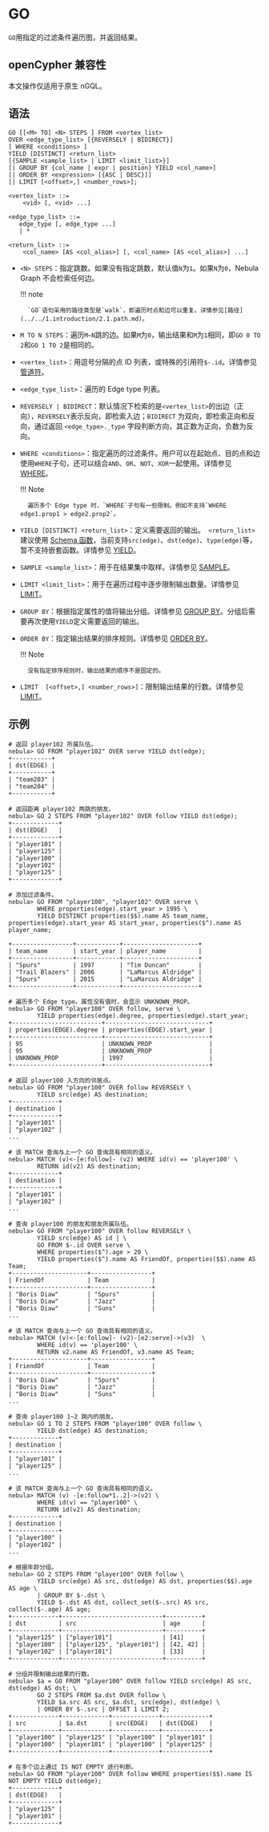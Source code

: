 # GO

`GO`用指定的过滤条件遍历图，并返回结果。

## openCypher 兼容性

本文操作仅适用于原生 nGQL。

## 语法

```ngql
GO [[<M> TO] <N> STEPS ] FROM <vertex_list>
OVER <edge_type_list> [{REVERSELY | BIDIRECT}]
[ WHERE <conditions> ]
YIELD [DISTINCT] <return_list>
[{SAMPLE <sample_list> | LIMIT <limit_list>}]
[| GROUP BY {col_name | expr | position} YIELD <col_name>]
[| ORDER BY <expression> [{ASC | DESC}]]
[| LIMIT [<offset>,] <number_rows>];

<vertex_list> ::=
    <vid> [, <vid> ...]

<edge_type_list> ::=
   edge_type [, edge_type ...]
   | *

<return_list> ::=
    <col_name> [AS <col_alias>] [, <col_name> [AS <col_alias>] ...]
```

- `<N> STEPS`：指定跳数。如果没有指定跳数，默认值`N`为`1`。如果`N`为`0`，Nebula Graph 不会检索任何边。

  !!! note

        `GO`语句采用的路径类型是`walk`，即遍历时点和边可以重复。详情参见[路径](../../1.introduction/2.1.path.md)。

- `M TO N STEPS`：遍历`M~N`跳的边。如果`M`为`0`，输出结果和`M`为`1`相同，即`GO 0 TO 2`和`GO 1 TO 2`是相同的。

- `<vertex_list>`：用逗号分隔的点 ID 列表，或特殊的引用符`$-.id`。详情参见[管道符](../5.operators/4.pipe.md)。

- `<edge_type_list>`：遍历的 Edge type 列表。

- `REVERSELY | BIDIRECT`：默认情况下检索的是`<vertex_list>`的出边（正向），`REVERSELY`表示反向，即检索入边；`BIDIRECT` 为双向，即检索正向和反向，通过返回 `<edge_type>._type` 字段判断方向，其正数为正向，负数为反向。

- `WHERE <conditions>`：指定遍历的过滤条件。用户可以在起始点、目的点和边使用`WHERE`子句，还可以结合`AND`、`OR`、`NOT`、`XOR`一起使用。详情参见 [WHERE](../8.clauses-and-options/where.md)。

  !!! Note

        遍历多个 Edge type 时，`WHERE`子句有一些限制。例如不支持`WHERE edge1.prop1 > edge2.prop2`。

- `YIELD [DISTINCT] <return_list>`：定义需要返回的输出。` <return_list>`建议使用 [Schema 函数](../6.functions-and-expressions/4.schema.md)，当前支持`src(edge)`、`dst(edge)`、`type(edge)`等，暂不支持嵌套函数。详情参见 [YIELD](../8.clauses-and-options/yield.md)。

- `SAMPLE <sample_list>`：用于在结果集中取样。详情参见 [SAMPLE](../8.clauses-and-options/sample.md)。

- `LIMIT <limit_list>`：用于在遍历过程中逐步限制输出数量。详情参见 [LIMIT](../8.clauses-and-options/limit.md)。

- `GROUP BY`：根据指定属性的值将输出分组。详情参见 [GROUP BY](../8.clauses-and-options/group-by.md)。分组后需要再次使用`YIELD`定义需要返回的输出。

- `ORDER BY`：指定输出结果的排序规则。详情参见 [ORDER BY](../8.clauses-and-options/order-by.md)。

  !!! Note

        没有指定排序规则时，输出结果的顺序不是固定的。

- `LIMIT  [<offset>,] <number_rows>]`：限制输出结果的行数。详情参见 [LIMIT](../8.clauses-and-options/limit.md)。

## 示例

```ngql
# 返回 player102 所属队伍。
nebula> GO FROM "player102" OVER serve YIELD dst(edge);
+-----------+
| dst(EDGE) |
+-----------+
| "team203" |
| "team204" |
+-----------+
```

```ngql
# 返回距离 player102 两跳的朋友。
nebula> GO 2 STEPS FROM "player102" OVER follow YIELD dst(edge);
+-------------+
| dst(EDGE)   |
+-------------+
| "player101" |
| "player125" |
| "player100" |
| "player102" |
| "player125" |
+-------------+
```

```ngql
# 添加过滤条件。
nebula> GO FROM "player100", "player102" OVER serve \
        WHERE properties(edge).start_year > 1995 \
        YIELD DISTINCT properties($$).name AS team_name, properties(edge).start_year AS start_year, properties($^).name AS player_name;

+-----------------+------------+---------------------+
| team_name       | start_year | player_name         |
+-----------------+------------+---------------------+
| "Spurs"         | 1997       | "Tim Duncan"        |
| "Trail Blazers" | 2006       | "LaMarcus Aldridge" |
| "Spurs"         | 2015       | "LaMarcus Aldridge" |
+-----------------+------------+---------------------+
```

```ngql
# 遍历多个 Edge type。属性没有值时，会显示 UNKNOWN_PROP。
nebula> GO FROM "player100" OVER follow, serve \
        YIELD properties(edge).degree, properties(edge).start_year;
+-------------------------+-----------------------------+
| properties(EDGE).degree | properties(EDGE).start_year |
+-------------------------+-----------------------------+
| 95                      | UNKNOWN_PROP                |
| 95                      | UNKNOWN_PROP                |
| UNKNOWN_PROP            | 1997                        |
+-------------------------+-----------------------------+
```

```ngql
# 返回 player100 入方向的邻居点。
nebula> GO FROM "player100" OVER follow REVERSELY \
        YIELD src(edge) AS destination;
+-------------+
| destination |
+-------------+
| "player101" |
| "player102" |
...

# 该 MATCH 查询与上一个 GO 查询具有相同的语义。
nebula> MATCH (v)<-[e:follow]- (v2) WHERE id(v) == 'player100' \
        RETURN id(v2) AS destination;
+-------------+
| destination |
+-------------+
| "player101" |
| "player102" |
...
```

```ngql
# 查询 player100 的朋友和朋友所属队伍。
nebula> GO FROM "player100" OVER follow REVERSELY \
        YIELD src(edge) AS id | \
        GO FROM $-.id OVER serve \
        WHERE properties($^).age > 20 \
        YIELD properties($^).name AS FriendOf, properties($$).name AS Team;
+---------------------+-----------------+
| FriendOf            | Team            |
+---------------------+-----------------+
| "Boris Diaw"        | "Spurs"         |
| "Boris Diaw"        | "Jazz"          |
| "Boris Diaw"        | "Suns"          |
...

# 该 MATCH 查询与上一个 GO 查询具有相同的语义。
nebula> MATCH (v)<-[e:follow]- (v2)-[e2:serve]->(v3)  \
        WHERE id(v) == 'player100' \
        RETURN v2.name AS FriendOf, v3.name AS Team;
+---------------------+-----------------+
| FriendOf            | Team            |
+---------------------+-----------------+
| "Boris Diaw"        | "Spurs"         |
| "Boris Diaw"        | "Jazz"          |
| "Boris Diaw"        | "Suns"          |
...
```

```ngql
# 查询 player100 1~2 跳内的朋友。
nebula> GO 1 TO 2 STEPS FROM "player100" OVER follow \
        YIELD dst(edge) AS destination;
+-------------+
| destination |
+-------------+
| "player101" |
| "player125" |
...

# 该 MATCH 查询与上一个 GO 查询具有相同的语义。
nebula> MATCH (v) -[e:follow*1..2]->(v2) \
        WHERE id(v) == "player100" \
        RETURN id(v2) AS destination;
+-------------+
| destination |
+-------------+
| "player100" |
| "player102" |
...
```

```ngql
# 根据年龄分组。
nebula> GO 2 STEPS FROM "player100" OVER follow \
        YIELD src(edge) AS src, dst(edge) AS dst, properties($$).age AS age \
        | GROUP BY $-.dst \
        YIELD $-.dst AS dst, collect_set($-.src) AS src, collect($-.age) AS age;
+-------------+----------------------------+----------+
| dst         | src                        | age      |
+-------------+----------------------------+----------+
| "player125" | ["player101"]              | [41]     |
| "player100" | ["player125", "player101"] | [42, 42] |
| "player102" | ["player101"]              | [33]     |
+-------------+----------------------------+----------+
```

```ngql
# 分组并限制输出结果的行数。
nebula> $a = GO FROM "player100" OVER follow YIELD src(edge) AS src, dst(edge) AS dst; \
        GO 2 STEPS FROM $a.dst OVER follow \
        YIELD $a.src AS src, $a.dst, src(edge), dst(edge) \
        | ORDER BY $-.src | OFFSET 1 LIMIT 2;
+-------------+-------------+-------------+-------------+
| src         | $a.dst      | src(EDGE)   | dst(EDGE)   |
+-------------+-------------+-------------+-------------+
| "player100" | "player125" | "player100" | "player101" |
| "player100" | "player101" | "player100" | "player125" |
+-------------+-------------+-------------+-------------+
```

```ngql
# 在多个边上通过 IS NOT EMPTY 进行判断。
nebula> GO FROM "player100" OVER follow WHERE properties($$).name IS NOT EMPTY YIELD dst(edge);
+-------------+
| dst(EDGE)   |
+-------------+
| "player125" |
| "player101" |
+-------------+
```
